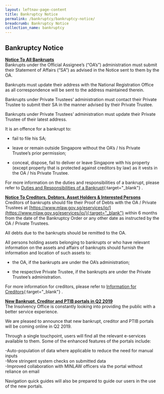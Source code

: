 ```yaml
---
layout: leftnav-page-content
title: Bankruptcy Notice
permalink: /bankruptcy/bankruptcy-notice/
breadcrumb: Bankruptcy Notice
collection_name: bankruptcy
---
```

Bankruptcy Notice
---

<u> <b> Notice To All Bankrupts </b> </u> <br>
Bankrupts under the Official Assignee’s (“OA’s”) administration must submit their Statement of Affairs (“SA”) as advised in the Notice sent to them by the OA. <br>

 

Bankrupts must update their address with the National Registration Office as all correspondence will be sent to the address maintained therein. <br>

 

Bankrupts under Private Trustees’ administration must contact their Private Trustee to submit their SA in the manner advised by their Private Trustee. <br>

 

Bankrupts under Private Trustees’ administration must update their Private Trustee of their latest address. <br>

 

It is an offence for a bankrupt to: <br>

 

* fail to file his SA;

 

* leave or remain outside Singapore without the OA’s / his Private Trustee’s prior permission;

 

* conceal, dispose, fail to deliver or leave Singapore with his property (except property that is protected against creditors by law) as it vests in the OA / his Private Trustee. <br>

 

For more information on the duties and responsibilities of a bankrupt, please refer to [Duties and Responsibilities of a Bankrupt](/bankruptcy/information-for-bankrupts/impact-of-bankruptcy/responsibilities-and-rights/){:target="_blank"} .

 
<b> <u> Notice To Creditors, Debtors, Asset Holders & Interested Persons </u> </b> <br>
Creditors of bankrupts should file their Proof of Debts with the OA / Private Trustees at [https://www.mlaw.gov.sg/eservices/io/](https://www.mlaw.gov.sg/eservices/io/){:target="_blank"}  within 6 months from the date of the Bankruptcy Order or any other date as instructed by the OA / Private Trustees. <br>

 

All debts due to the bankrupts should be remitted to the OA. <br>

 

All persons holding assets belonging to bankrupts or who have relevant information on the assets and affairs of bankrupts should furnish the information and location of such assets to: <br>

 

* the OA, if the bankrupts are under the OA’s administration;

 

* the respective Private Trustee, if the bankrupts are under the Private Trustee’s administration.

 

For more information for creditors, please refer to [Information for Creditors](/bankruptcy/information-for-stakeholders/information-for-creditors/){:target="_blank"} . <br>

 

 

<b> <u>New Bankrupt, Creditor and PTIB portals in Q2 2019 </u> </b> <br>
The Insolvency Office is constantly looking into providing the public with a better service experience. <br>

 

We are pleased to announce that new bankrupt, creditor and PTIB portals will be coming online in Q2 2019. <br>

 

Through a single touchpoint, users will find all the relevant e-services available to them. Some of the enhanced features of the portals include: <br>

 

-Auto-population of data where applicable to reduce the need for manual inputs <br>
-More stringent system checks on submitted data <br>
-Improved collaboration with MINLAW officers via the portal without reliance on email <br>


Navigation quick guides will also be prepared to guide our users in the use of the new portals.
